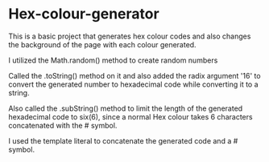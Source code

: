 # Hex-colour-generator
This is a basic project that generates hex colour codes and also changes the background of the page with each colour generated.

I utilized the Math.random() method to create random numbers

Called the .toString() method on it and also added the radix argument '16' to convert the generated number to hexadecimal code while converting it to a string.

Also called the .subString() method to limit the length of the generated hexadecimal code to six(6), since a normal Hex colour takes 6 characters concatenated with the # symbol.

I used the template literal to concatenate the generated code and a # symbol.
